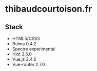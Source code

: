 # thibaudcourtoison.fr

## Stack

* HTML5/CSS3
* Bulma 0.4.2
* Spectre experimental
* Hint 2.5.0
* Vue.js 2.4.0
* Vue-router 2.7.0
